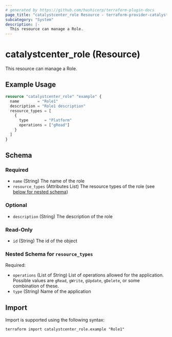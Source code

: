 ```yaml
---
# generated by https://github.com/hashicorp/terraform-plugin-docs
page_title: "catalystcenter_role Resource - terraform-provider-catalystcenter"
subcategory: "System"
description: |-
  This resource can manage a Role.
---
```


# catalystcenter_role (Resource)

This resource can manage a Role.

## Example Usage

```terraform
resource "catalystcenter_role" "example" {
  name        = "Role1"
  description = "Role1 description"
  resource_types = [
    {
      type       = "Platform"
      operations = ["gRead"]
    }
  ]
}
```

<!-- schema generated by tfplugindocs -->
## Schema

### Required

- `name` (String) The name of the role
- `resource_types` (Attributes List) The resource types of the role (see [below for nested schema](#nestedatt--resource_types))

### Optional

- `description` (String) The description of the role

### Read-Only

- `id` (String) The id of the object

<a id="nestedatt--resource_types"></a>
### Nested Schema for `resource_types`

Required:

- `operations` (List of String) List of operations allowed for the application. Possible values are `gRead`, `gWrite`, `gUpdate`, `gDelete`, or some combination of these.
- `type` (String) Name of the application

## Import

Import is supported using the following syntax:

```shell
terraform import catalystcenter_role.example "Role1"
```
